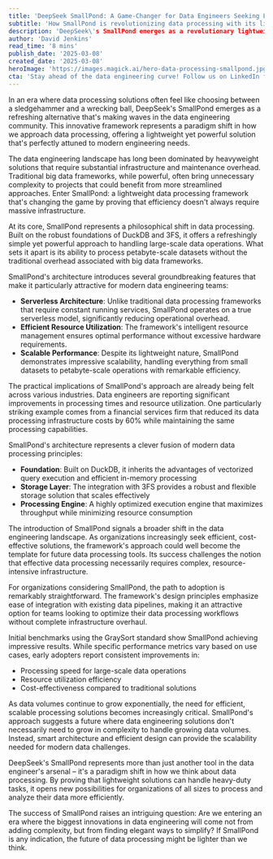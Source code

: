 ```yaml
---
title: 'DeepSeek SmallPond: A Game-Changer for Data Engineers Seeking Lightweight Solutions'
subtitle: 'How SmallPond is revolutionizing data processing with its lightweight yet powerful approach'
description: 'DeepSeek\'s SmallPond emerges as a revolutionary lightweight data processing framework, challenging traditional heavyweight solutions. Built on DuckDB and 3FS, it offers serverless architecture and efficient resource utilization while handling petabyte-scale datasets. Early adopters report significant cost savings and improved performance, suggesting a paradigm shift in data engineering approaches.'
author: 'David Jenkins'
read_time: '8 mins'
publish_date: '2025-03-08'
created_date: '2025-03-08'
heroImage: 'https://images.magick.ai/hero-data-processing-smallpond.jpg'
cta: 'Stay ahead of the data engineering curve! Follow us on LinkedIn for more insights into groundbreaking technologies like SmallPond and join a community of forward-thinking data professionals!'
---
```


In an era where data processing solutions often feel like choosing between a sledgehammer and a wrecking ball, DeepSeek's SmallPond emerges as a refreshing alternative that's making waves in the data engineering community. This innovative framework represents a paradigm shift in how we approach data processing, offering a lightweight yet powerful solution that's perfectly attuned to modern engineering needs.

The data engineering landscape has long been dominated by heavyweight solutions that require substantial infrastructure and maintenance overhead. Traditional big data frameworks, while powerful, often bring unnecessary complexity to projects that could benefit from more streamlined approaches. Enter SmallPond: a lightweight data processing framework that's changing the game by proving that efficiency doesn't always require massive infrastructure.

At its core, SmallPond represents a philosophical shift in data processing. Built on the robust foundations of DuckDB and 3FS, it offers a refreshingly simple yet powerful approach to handling large-scale data operations. What sets it apart is its ability to process petabyte-scale datasets without the traditional overhead associated with big data frameworks.

SmallPond's architecture introduces several groundbreaking features that make it particularly attractive for modern data engineering teams:

- **Serverless Architecture**: Unlike traditional data processing frameworks that require constant running services, SmallPond operates on a true serverless model, significantly reducing operational overhead.
- **Efficient Resource Utilization**: The framework's intelligent resource management ensures optimal performance without excessive hardware requirements.
- **Scalable Performance**: Despite its lightweight nature, SmallPond demonstrates impressive scalability, handling everything from small datasets to petabyte-scale operations with remarkable efficiency.

The practical implications of SmallPond's approach are already being felt across various industries. Data engineers are reporting significant improvements in processing times and resource utilization. One particularly striking example comes from a financial services firm that reduced its data processing infrastructure costs by 60% while maintaining the same processing capabilities.

SmallPond's architecture represents a clever fusion of modern data processing principles:

- **Foundation**: Built on DuckDB, it inherits the advantages of vectorized query execution and efficient in-memory processing
- **Storage Layer**: The integration with 3FS provides a robust and flexible storage solution that scales effectively
- **Processing Engine**: A highly optimized execution engine that maximizes throughput while minimizing resource consumption

The introduction of SmallPond signals a broader shift in the data engineering landscape. As organizations increasingly seek efficient, cost-effective solutions, the framework's approach could well become the template for future data processing tools. Its success challenges the notion that effective data processing necessarily requires complex, resource-intensive infrastructure.

For organizations considering SmallPond, the path to adoption is remarkably straightforward. The framework's design principles emphasize ease of integration with existing data pipelines, making it an attractive option for teams looking to optimize their data processing workflows without complete infrastructure overhaul.

Initial benchmarks using the GraySort standard show SmallPond achieving impressive results. While specific performance metrics vary based on use cases, early adopters report consistent improvements in:

- Processing speed for large-scale data operations
- Resource utilization efficiency
- Cost-effectiveness compared to traditional solutions

As data volumes continue to grow exponentially, the need for efficient, scalable processing solutions becomes increasingly critical. SmallPond's approach suggests a future where data engineering solutions don't necessarily need to grow in complexity to handle growing data volumes. Instead, smart architecture and efficient design can provide the scalability needed for modern data challenges.

DeepSeek's SmallPond represents more than just another tool in the data engineer's arsenal – it's a paradigm shift in how we think about data processing. By proving that lightweight solutions can handle heavy-duty tasks, it opens new possibilities for organizations of all sizes to process and analyze their data more efficiently.

The success of SmallPond raises an intriguing question: Are we entering an era where the biggest innovations in data engineering will come not from adding complexity, but from finding elegant ways to simplify? If SmallPond is any indication, the future of data processing might be lighter than we think.